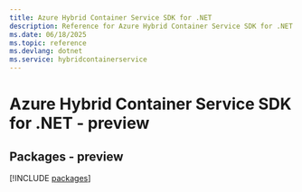 ```yaml
---
title: Azure Hybrid Container Service SDK for .NET
description: Reference for Azure Hybrid Container Service SDK for .NET
ms.date: 06/18/2025
ms.topic: reference
ms.devlang: dotnet
ms.service: hybridcontainerservice
---
```

# Azure Hybrid Container Service SDK for .NET - preview
## Packages - preview
[!INCLUDE [packages](hybrid-container-service-index.md)]